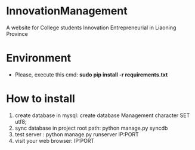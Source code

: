 InnovationManagement
====================

A website for College students Innovation  Entrepreneurial  in Liaoning Province 

# Environment 
 * Please, execute this cmd: **sudo pip install -r requirements.txt**

# How to install

 1. create database in mysql: create database Management character SET utf8;
 1. sync database in project root path: python manage.py syncdb
 1. test server : python manage.py runserver IP:PORT
 1. visit your web browser: IP:PORT


